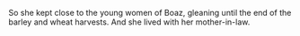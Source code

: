 So she kept close to the young women of Boaz, gleaning until the end of the barley and wheat harvests. And she lived with her mother-in-law.
